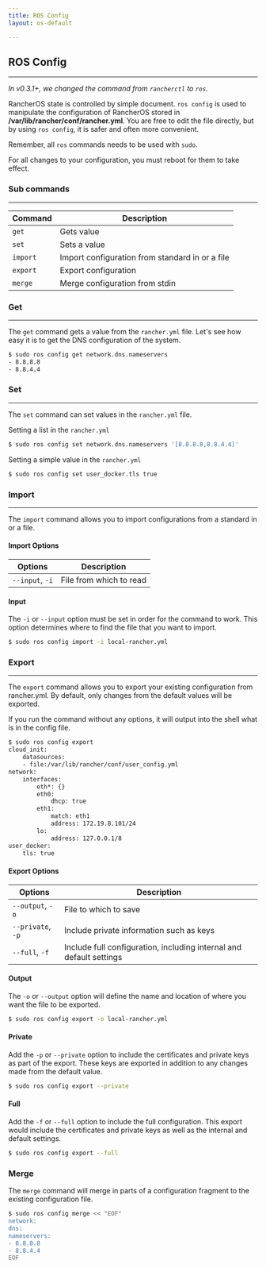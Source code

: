 ```yaml
---
title: ROS Config
layout: os-default

---
```


## ROS Config
---
_In v0.3.1+, we changed the command from `rancherctl` to `ros`._

RancherOS state is controlled by simple document. `ros config` is used to manipulate the configuration of RancherOS stored in **/var/lib/rancher/conf/rancher.yml**.  You are free to edit the file directly, but by using `ros config`, it is safer and often more convenient.

Remember, all `ros` commands needs to be used with `sudo`. 

For all changes to your configuration, you must reboot for them to take effect.

### Sub commands
---
| Command  | Description                                     |
|----------|-------------------------------------------------|
| `get`      | Gets value                                       |
| `set`      | Sets a value                                     |
| `import`  | Import configuration from standard in or a file |
| `export`   | Export configuration                            |
| `merge`    | Merge configuration from stdin                  |



### Get
---
The `get` command gets a value from the `rancher.yml` file. Let's see how easy it is to get the DNS configuration of the system.

```sh
$ sudo ros config get network.dns.nameservers
- 8.8.8.8
- 8.8.4.4
```

### Set
---
The `set` command can set values in the `rancher.yml` file. 

Setting a list in the `rancher.yml`

```bash
$ sudo ros config set network.dns.nameservers '[8.8.8.8,8.8.4.4]'
```

Setting a simple value in the `rancher.yml`

```bash
$ sudo ros config set user_docker.tls true
```

### Import
---
The `import` command allows you to import configurations from a standard in or a file. 

#### Import Options

| Options  | Description                                     |
|----------|-------------------------------------------------|
| `--input`, `-i` |	File from which to read|

#### Input

The `-i` or `--input` option must be set in order for the command to work. This option determines where to find the file that you want to import.

```bash
$ sudo ros config import -i local-rancher.yml
```

### Export
---
The `export` command allows you to export your existing configuration from rancher.yml. By default, only changes from the default values will be exported. 

If you run the command without any options, it will output into the shell what is in the config file.

```bash
$ sudo ros config export
cloud_init:
    datasources:
    - file:/var/lib/rancher/conf/user_config.yml
network:
    interfaces:
        eth*: {}
        eth0:
            dhcp: true
        eth1:
            match: eth1
            address: 172.19.8.101/24
        lo:
            address: 127.0.0.1/8
user_docker:
    tls: true
```
#### Export Options

| Options  | Description                                     |
|----------|-------------------------------------------------|
|`--output`, `-o` 	|File to which to save|
|`--private`, `-p`	|Include private information such as keys|
|`--full`, `-f`		|Include full configuration, including internal and default settings|


#### Output

The `-o` or `--output` option will define the name and location of where you want the file to be exported.

```bash
$ sudo ros config export -o local-rancher.yml
```

#### Private

Add the `-p` or `--private` option to include the certificates and private keys as part of the export. These keys are exported in addition to any changes made from the default value. 

```bash
$ sudo ros config export --private
```

#### Full

Add the `-f` or `--full` option to include the full configuration. This export would include the certificates and private keys as well as the internal and default settings.

```bash
$ sudo ros config export --full
```

### Merge

The `merge` command will merge in parts of a configuration fragment to the existing configuration file.

```bash
$ sudo ros config merge << "EOF"
network:
dns:
nameservers:
- 8.8.8.8
- 8.8.4.4
EOF
```

